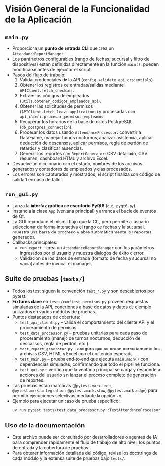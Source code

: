 # Visión General de la Funcionalidad de la Aplicación

## `main.py`
- Proporciona un **punto de entrada CLI** que crea un `AttendanceReportManager`.
- Los parámetros configurables (rango de fechas, sucursal y filtro de dispositivos) están definidos directamente en la función `main()`; pueden modificarse antes de ejecutar el script.
- Pasos del flujo de trabajo:
  1. Validar credenciales de la API (`config.validate_api_credentials`).
  2. Obtener los registros de entradas/salidas mediante `APIClient.fetch_checkins`.
  3. Extraer los códigos de empleados (`utils.obtener_codigos_empleados_api`).
  4. Obtener las solicitudes de permisos (`APIClient.fetch_leave_applications`) y procesarlas con `api_client.procesar_permisos_empleados`.
  5. Recuperar los horarios de la base de datos PostgreSQL (`db_postgres_connection`).
  6. Procesar los datos usando `AttendanceProcessor`: convertir a DataFrame, manejar turnos nocturnos, analizar asistencia, aplicar deducción de descansos, aplicar permisos, regla de perdón de retardos y clasificar ausencias.
  7. Generar los reportes con `ReportGenerator`: CSV detallado, CSV resumen, dashboard HTML y archivo Excel.
- Devuelve un diccionario con el estado, nombres de los archivos generados y contadores de empleados y días procesados.
- Los errores son capturados y mostrados; el script finaliza con código de salida 1 en caso de fallo.

## `run_gui.py`
- Lanza la **interfaz gráfica de escritorio PyQt6** (`gui_pyqt6.py`).
- Instancia la clase `App` (ventana principal) y arranca el bucle de eventos de Qt.
- La GUI reproduce el mismo flujo que la CLI, pero permite al usuario seleccionar de forma interactiva el rango de fechas y la sucursal, muestra una barra de progreso y abre automáticamente los reportes generados.
- Callbacks principales:
  * `run_report` – crea un `AttendanceReportManager` con los parámetros ingresados por el usuario y muestra diálogos de éxito o error.
  * Validación de los datos de entrada (formato de fecha y sucursal no vacía) antes de invocar el manager.

## Suite de pruebas (`tests/`)
- Todos los test siguen la convención `test_*.py` y son descubiertos por pytest.
- **Fixtures clave** en `tests/conftest_permisos.py` proveen respuestas simuladas de la API, conexiones a base de datos y datos de ejemplo utilizados en varios módulos de pruebas.
- Puntos destacados de cobertura:
  * `test_api_client.py` – valida el comportamiento del cliente API y el procesamiento de permisos.
  * `test_data_processor.py` – pruebas unitarias para cada paso de procesamiento (manejo de turnos nocturnos, deducción de descansos, regla de perdón, etc.).
  * `test_report_generator.py` – asegura que se crean correctamente los archivos CSV, HTML y Excel con el contenido esperado.
  * `test_main.py` – prueba end‑to‑end que ejecuta `main.main()` con dependencias simuladas, confirmando que todo el pipeline funciona.
  * `test_gui.py` – verifica que la ventana principal se carga y responde a acciones del usuario sin lanzar el proceso completo de generación de reportes.
- Las pruebas están marcadas (`@pytest.mark.unit`, `@pytest.mark.integration`, `@pytest.mark.slow`, `@pytest.mark.edge`) para permitir ejecuciones selectivas mediante la opción `-m`.
- Ejemplo para ejecutar un caso de prueba específico:
  ```bash
  uv run pytest tests/test_data_processor.py::TestAttendanceProcessor::test_procesar_horarios_con_medianoche
  ```

## Uso de la documentación
- Este archivo puede ser consultado por desarrolladores o agentes de IA para comprender rápidamente el flujo de trabajo de alto nivel, los puntos de entrada y la cobertura de pruebas.
- Para obtener información detallada del código, revise los docstrings de cada módulo y la extensa suite de pruebas bajo `tests/`.
